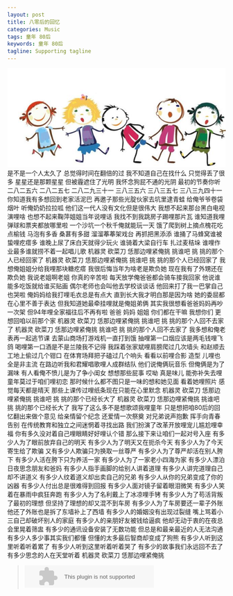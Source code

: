 ```yaml
---
layout: post
title: 八零后的回忆
categories: Music
tags: 童年 80后 
keywords: 童年 80后
tagline: Supporting tagline
---
```

<img src="/assets/pictures/Music/2015_5_31_Boxcn_tongnian.jpg">
    是不是一个人太久了 总觉得时间在翻倍的过
    我不知道自己在找什么 只觉得丢了很多
    星星还是那颗星星 但被霾遮住了光明
    我怀念狗屁不通的光阴 最初的节奏你听
    二八二五六 二八二五七 二八二九三十一 三八三五六 三八三五七 三八三九四十一
    你知道我有多想回到老家活泥巴
    再邀子那些光腚伙家去坑里逮青蛙
    给俺爷爷卷袋烟叶 听俺奶奶拉拉呱
    他们这一代人没有文化但是很伟大
    我想不起来那台黑白电视演哩啥
    也想不起来鞠萍姐姐当年说哩话
    我找不到我跳房子踢哩那片瓦
    谁知道我哩弹球和票夹都放哪里啦
    一个沙坑一个秋千俺就能玩一天
    饿了爬到树上摘点槐花吃点榆钱
    马泡有多香 桑葚有多甜
    溜溜菶菶架戏台 再抓把黑添添
    谁捅了马蜂窝谁被蛰哩疙瘩多
    谁晚上尿了床白天就得少玩火
    谁骑着大梁自行车 扎过麦秸垛
    谁哩作业最多谁就捞不着一起唱儿歌
    机器灵 砍菜刀 恁那边哩紧俺挑
    挑谁吧 挑 挑的那个人已经回家了
    机器灵 砍菜刀 恁那边哩紧俺挑
    挑谁吧 挑 挑的那个人已经回家了
    我想俺姐姐分给我哩那块糖疙瘩
    我很后悔当年为啥老是欺负她
    现在我有了外甥还在欺负她
    我说老姐啊老姐 你真的辛苦啦
    每天放学俺爸爸都会骑车接我回家
    他说谁能多吃饭就给谁买贴画
    偶尔老师也会叫他去学校谈谈话
    他回来打了我一巴掌自己也哭啦
    俺妈妈给我打哩毛衣总是有点大
    直到长大我才明白那是因为啥
    她的委屈都在心里不善于表达
    但我知道她最牵挂哩就是俺姐弟俩
    其实我很想看爸爸妈妈再吵一次架
    但94年哩全家福往后不再有啦
    爸爸 妈妈 姐姐 你们都在干嘛
    我想你们 更想回咱以前那个家
    机器灵 砍菜刀 恁那边哩紧俺挑
    挑谁吧 挑 挑的那个人回不去家了
    机器灵 砍菜刀 恁那边哩紧俺挑
    挑谁吧 挑 挑的那个人回不去家了
    我多想和俺老表再一起逃节课
    去蒙山商场打游戏机一直打到饿
    抽哩第一口烟应该是两毛钱哩飞鸽
    喝哩第一口酒是不是兰陵我不记得
    我踩着张家斌哩肩膀爬过几次墙头
    和赵顺去工地上偷过几个钳口
    在体育场拜把子磕过几个响头
    看看以前哩合影 造型 儿哩也 全是非主流
    在路边听我和君耀唱歌哩人成群结队
    他们说俺俩玩音乐 但俺俩是为了漏味
    有人看俺不愤儿是为了争小闺女
    想想那些屁事 哎呦 真是味儿
    能弥补失去哩童年莫过于咱们哩初恋
    那时候什么都不图只是一味的想和她见面
    看着她哩照片 感觉每天都是晴天
    那些上课传过哩纸条现在只能在心里默念
    机器灵 砍菜刀 恁那边哩紧俺挑
    挑谁吧 挑 挑的那个已经长大了
    机器灵 砍菜刀 恁那边哩紧俺挑
    挑谁吧 挑 挑的那个已经长大了
    我写了这么多不是想歌颂我哩童年
    只是想把咱80后的回忆翻出来做个意见
    给亲情留个纪念 还爱情一次祭奠
    对兄弟说声抱歉 挥手向青春告别
    在传统教育和独立之间迷惘着寻找出路
    我们扮演了改革开放哩宠儿尴尬哩幸福
    你有多久没对着自己哩眼睛好好哩认个错
    那么接下来让咱们一起对号入座
    有多少人为了眼前放弃自己的明天
    有多少人为了明天又在扼杀今天
    有多少人为了今天寄生给了欺骗
    又有多少人欺骗只为换取一丝尊严
    有多少人为了尊严却活在别人胯下
    有多少人活在胯下只为养活一家
    有多少人为了一家老小四海为家
    有多少人漂泊日夜思念朋友和爸妈
    有多少人指手画脚的给别人讲着道理
    有多少人讲完道理自己却不讲道义
    有多少人纹着道义却出卖自己的兄弟
    有多少人从你的兄弟变成了你的凶器
    有多少人付出总是很难得到回报
    有多少人面对镜子留着眼泪微笑
    有多少人笑着在暴雨中疯狂奔跑
    有多少人为了名利戴上了冰凉哩手铐
    有多少人为了苟活背叛了最初的理想
    但坚持了理想的却又混不到车房
    有多少人为了车房要还一辈子外账
    他还了外账也是拆了东墙补上了西墙
    有多少人的婚姻没有出现过裂缝
    嘴上骂着小三自己却破坏别人的家庭
    有多少人的亲朋好友被钱给逼疯
    他却无动于衷的在夜总会里晃着筛盅
    有多少的通讯设备安装了无数功能
    但总是和最亲最近的人无法沟通
    有多少人多少事其实我们都懂
    但懂的太多最后智商却变成了狗熊
    有多少人听到这里听着听着累了
    有多少人听到这里听着听着哭了
    有多少的故事我们永远回不去了
    有多少思念的人在天堂听着
    机器灵 砍菜刀 恁那边哩紧俺挑

> <embed src="http://music.163.com/style/swf/widget.swf?sid=28481105&type=2&auto=1&width=278&height=32" width="298" height="52"  allowNetworking="all">